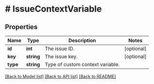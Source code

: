 # # IssueContextVariable

## Properties

Name | Type | Description | Notes
------------ | ------------- | ------------- | -------------
**id** | **int** | The issue ID. | [optional]
**key** | **string** | The issue key. | [optional]
**type** | **string** | Type of custom context variable. |

[[Back to Model list]](../../README.md#models) [[Back to API list]](../../README.md#endpoints) [[Back to README]](../../README.md)

